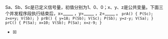 Sa、Sb、Sc是已定义信号量，初值分别为1、0、0；x、y、z是公共变量。下面三个并发程序段执行结束后，x=_____ ，y=_____ ，z=_____
。
    ```
	     prA()
	    { P(Sc);
	    z=x+y;
	    V(Sb);
	    }
	     prB()
	    { y=18;
	    P(Sb); V(Sc);
	    P(Sb);
	    y=z-y;
	    V(Sa);
	    }
	     prC()
	    { P(Sa);
	    x=10;
	    V(Sb);
	    P(Sa);
	    x=z-9;
	    }
	    ```
    
- [x]  

